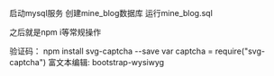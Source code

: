 启动mysql服务
创建mine_blog数据库
运行mine_blog.sql

之后就是npm i等常规操作


验证码：
npm install svg-captcha --save
var captcha = require("svg-captcha")
富文本编辑:
bootstrap-wysiwyg
